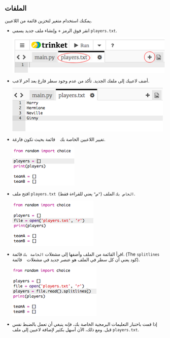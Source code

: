 ## الملفات

يمكنك استخدام متغير لتخزين قائمة من اللاعبين.

+ انقر فوق الرمز + وإنشاء ملف جديد يسمى ` players.txt `.
    
    ![لقطة الشاشة](images/team-file-create.png)

+ أضف لاعبيك إلى ملفك الجديد. تأكد من عدم وجود سطر فارغ بعد آخر لاعب.
    
    ![لقطة الشاشة](images/team-file-add.png)

+ تغيير اللاعبين الخاصة بك ` ` قائمة بحيث تكون فارغة.
    
    ![لقطة الشاشة](images/team-players-empty.png)

+ افتح ملف ` players.txt الخاص بك ` الملف (` "ص" ` يعني للقراءة فقط).
    
    ![لقطة الشاشة](images/team-file-open.png)

+ اقرأ القائمة من الملف وأضفها إلى مشغلات ` الخاصة بك ` قائمة. (The ` splitlines ` كود يعني أن كل سطر في الملف هو عنصر جديد في مشغلات ` ` قائمة).
    
    ![لقطة الشاشة](images/team-file-load.png)

+ إذا قمت باختبار التعليمات البرمجية الخاصة بك، فإنه ينبغي أن تعمل بالضبط نفس قبل. ومع ذلك، الآن أسهل بكثير لإضافة لاعبين إلى ملف `players.txt`.